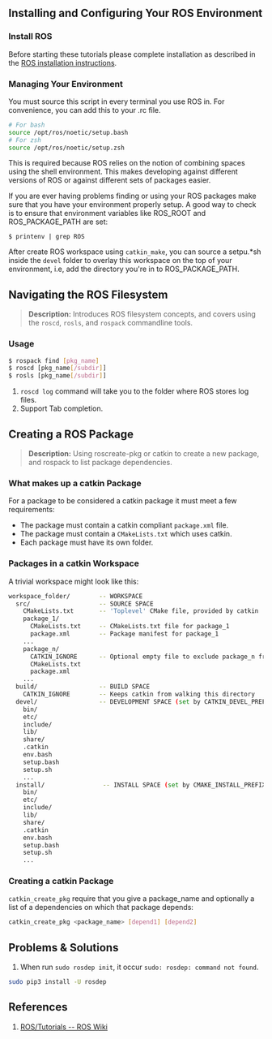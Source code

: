 ## Installing and Configuring Your ROS Environment
### Install ROS
Before starting these tutorials please complete installation as described in the
[ROS installation instructions](http://wiki.ros.org/ROS/Installation).

### Managing Your Environment
You must source this script in every terminal you use ROS in.
For convenience, you can add this to your .rc file.
```bash
# For bash
source /opt/ros/noetic/setup.bash
# For zsh
source /opt/ros/noetic/setup.zsh
```

This is required because ROS relies on the notion of combining spaces
using the shell environment. 
This makes developing against different versions of ROS
or against different sets of packages easier.

If you are ever having problems finding or using your ROS packages
make sure that you have your environment properly setup.
A good way to check is to ensure that environment variables
like ROS\_ROOT and ROS\_PACKAGE\_PATH are set:
```shell
$ printenv | grep ROS
```

After create ROS workspace using `catkin_make`, 
you can source a setpu.\*sh inside the `devel` folder to
overlay this workspace on the top of your environment,
i.e, add the directory you're in to ROS\_PACKAGE\_PATH.


## Navigating the ROS Filesystem
> **Description:** Introduces ROS filesystem concepts,
and covers using the `roscd`, `rosls`, and `rospack` commandline tools.

### Usage
```bash
$ rospack find [pkg_name]
$ roscd [pkg_name[/subdir]]
$ rosls [pkg_name[/subdir]]
```
1. `roscd log` command will take you to the folder where ROS stores log files.
1. Support Tab completion.


## Creating a ROS Package
> **Description:** Using roscreate-pkg or catkin to create a new package,
and rospack to list package dependencies.

### What makes up a catkin Package
For a package to be considered a catkin package it must meet a few requirements:
* The package must contain a catkin compliant `package.xml` file.
* The package must contain a `CMakeLists.txt` which uses catkin.
* Each package must have its own folder.

### Packages in a catkin Workspace
A trivial workspace might look like this: 
```bash
workspace_folder/        -- WORKSPACE
  src/                   -- SOURCE SPACE
    CMakeLists.txt       -- 'Toplevel' CMake file, provided by catkin
    package_1/
      CMakeLists.txt     -- CMakeLists.txt file for package_1
      package.xml        -- Package manifest for package_1
    ...
    package_n/
      CATKIN_IGNORE      -- Optional empty file to exclude package_n from being processed
      CMakeLists.txt
      package.xml
    ...
  build/                 -- BUILD SPACE
    CATKIN_IGNORE        -- Keeps catkin from walking this directory
  devel/                 -- DEVELOPMENT SPACE (set by CATKIN_DEVEL_PREFIX)
    bin/
    etc/
    include/
    lib/
    share/
    .catkin
    env.bash
    setup.bash
    setup.sh
    ...
  install/                -- INSTALL SPACE (set by CMAKE_INSTALL_PREFIX)
    bin/
    etc/
    include/
    lib/
    share/
    .catkin             
    env.bash
    setup.bash
    setup.sh
    ...
```

### Creating a catkin Package
`catkin_create_pkg` require that you give a package\_name and
optionally a list of a dependencies on which that package depends:
```bash
catkin_create_pkg <package_name> [depend1] [depend2]
```


## Problems & Solutions
1. When run `sudo rosdep init`, it occur `sudo: rosdep: command not found`.
```bash
sudo pip3 install -U rosdep
```

## References
1. [ROS/Tutorials -- ROS Wiki](http://wiki.ros.org/ROS/Tutorials)

